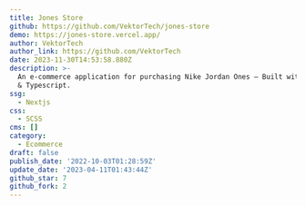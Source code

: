 ```yaml
---
title: Jones Store
github: https://github.com/VektorTech/jones-store
demo: https://jones-store.vercel.app/
author: VektorTech
author_link: https://github.com/VektorTech
date: 2023-11-30T14:53:58.880Z
description: >-
  An e-commerce application for purchasing Nike Jordan Ones — Built with Next.js
  & Typescript.
ssg:
  - Nextjs
css:
  - SCSS
cms: []
category:
  - Ecommerce
draft: false
publish_date: '2022-10-03T01:28:59Z'
update_date: '2023-04-11T01:43:44Z'
github_star: 7
github_fork: 2
---
```

